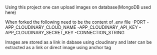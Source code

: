 Using this project one can upload images on database(MongoDB used here)

When forked the following need to be the content of .env file
-PORT
-APP_CLOUDINARY_CLOUD_NAME
-APP_CLOUDINARY_API_KEY
-APP_CLOUDINARY_SECRET_KEY
-CONNECTION_STRING

Images are stored as a link in dabase using cloudinary and later can be extracted as a link or direct image using anchor tag
